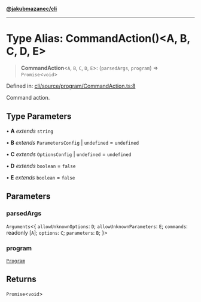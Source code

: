 [**@jakubmazanec/cli**](../README.md)

---

# Type Alias: CommandAction()\<A, B, C, D, E\>

> **CommandAction**\<`A`, `B`, `C`, `D`, `E`\>: (`parsedArgs`, `program`) => `Promise`\<`void`\>

Defined in:
[cli/source/program/CommandAction.ts:8](https://github.com/jakubmazanec/tools/blob/dcfb3b06be051bf99e23e7e35174b07af0f0fddd/packages/cli/source/program/CommandAction.ts#L8)

Command action.

## Type Parameters

• **A** _extends_ `string`

• **B** _extends_ `ParametersConfig` \| `undefined` = `undefined`

• **C** _extends_ `OptionsConfig` \| `undefined` = `undefined`

• **D** _extends_ `boolean` = `false`

• **E** _extends_ `boolean` = `false`

## Parameters

### parsedArgs

`Arguments`\<\{ `allowUnknownOptions`: `D`; `allowUnknownParameters`: `E`; `commands`: readonly
\[`A`\]; `options`: `C`; `parameters`: `B`; \}\>

### program

[`Program`](../classes/Program.md)

## Returns

`Promise`\<`void`\>
